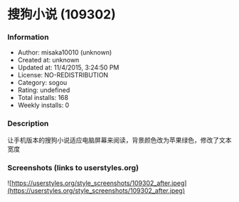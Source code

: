 # 搜狗小说 (109302)

### Information
- Author: misaka10010 (unknown)
- Created at: unknown
- Updated at: 11/4/2015, 3:24:50 PM
- License: NO-REDISTRIBUTION
- Category: sogou
- Rating: undefined
- Total installs: 168
- Weekly installs: 0


### Description
让手机版本的搜狗小说适应电脑屏幕来阅读，背景颜色改为苹果绿色，修改了文本宽度


### Screenshots (links to userstyles.org)
![https://userstyles.org/style_screenshots/109302_after.jpeg](https://userstyles.org/style_screenshots/109302_after.jpeg)


